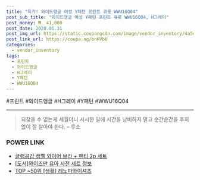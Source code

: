 ```yaml
--- 
title: "특가! 와이드앵글 여성 Y패턴 프린트 큐롯 WWU16Q04" 
post_sub_title: "와이드앵글 여성 Y패턴 프린트 큐롯 WWU16Q04, H그레이" 
post_money: ₩. 41,000 
post_date: 2020.01.31 
post_img_url: https://static.coupangcdn.com/image/vendor_inventory/4a5c/a90ad0515d14ade6377ad5c0899ad37725a303d08a4696938988047b1dd8.jpg 
post_link_url: https://coupa.ng/bnHVbU 
categories: 
  - vendor_inventory 
tags: 
  - 프린트 
  - 와이드앵글 
  - H그레이 
  - Y패턴 
  - WWU16Q04 
--- 
```

  #프린트 #와이드앵글 #H그레이 #Y패턴 #WWU16Q04 
<hr> 

> 되찾을 수 없는게 세월이니 시시한 일에 시간을 낭비하지 말고 순간순간을 후회 없이 잘 살아야 한다. – 루소 


### POWER LINK

* <a href="https://blog.naver.com/fasyy4321/221785394102" target="_blank">글램공감 캠벨 와이어 브라 + 팬티 2p 세트</a>
* <a href="https://blog.naver.com/sakai111/221765594705" target="_blank">[도서]와이즈만 유아 사전 세트 정보</a>
* <a href="https://blog.naver.com/fasyy4321/221779612567" target="_blank"> TOP ~50위 [생활] 레노마와이셔츠</a>
